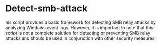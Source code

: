 # Detect-smb-attack
his script provides a basic framework for detecting SMB relay attacks by analyzing Windows event logs. However, it is important to note that this script is not a complete solution for detecting or preventing SMB relay attacks and should be used in conjunction with other security measures.
